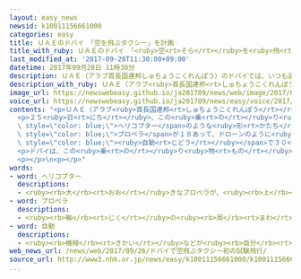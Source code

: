 ```yaml
---
layout: easy_news
newsid: k10011156661000
categories: easy
title: ＵＡＥのドバイ　「空を飛ぶタクシー」を計画
title_with_ruby: ＵＡＥのドバイ　「<ruby>空<rt>そら</rt></ruby>を<ruby>飛<rt>と</rt></ruby>ぶタクシー」を<ruby>計画<rt>けいかく</rt></ruby>
last_modified_at: '2017-09-28T11:30:00+09:00'
datetime: 2017年09月28日 11時30分
description: ＵＡＥ（アラブ首長国連邦しゅちょうこくれんぽう）のドバイでは、いつも道みちが混こんでいることや交通事故こうつうじこが多おおいことが問題もんだいになっています。
description_with_ruby: ＵＡＥ（アラブ<ruby>首長国連邦<rt>しゅちょうこくれんぽう</rt></ruby>）のドバイでは、いつも<ruby>道<rt>みち</rt></ruby>が<ruby>混<rt>こ</rt></ruby>んでいることや<ruby>交通事故<rt>こうつうじこ</rt></ruby>が<ruby>多<rt>おお</rt></ruby>いことが<ruby>問題<rt>もんだい</rt></ruby>になっています。
image_url: https://newswebeasy.github.io/ja201709/news/web/image/2017/09/28/k10011156661000.jpg
voice_url: https://newswebeasy.github.io/ja201709/news/easy/voice/2017/09/28/k10011156661000.mp3
contents: "<p>ＵＡＥ（アラブ<ruby>首長国連邦<rt>しゅちょうこくれんぽう</rt></ruby>）のドバイでは、いつも<ruby>道<rt>みち</rt></ruby>が<ruby>混<rt>こ</rt></ruby>んでいることや<ruby>交通事故<rt>こうつうじこ</rt></ruby>が<ruby>多<rt>おお</rt></ruby>いことが<ruby>問題<rt>もんだい</rt></ruby>になっています。このため、ドバイは、<ruby>空<rt>そら</rt></ruby>を<ruby>飛<rt>と</rt></ruby>ぶ<ruby>乗<rt>の</rt></ruby>り<ruby>物<rt>もの</rt></ruby>をタクシーのように<ruby>利用<rt>りよう</rt></ruby>することを<ruby>計画<rt>けいかく</rt></ruby>しています。</p>\n\
  <p>２５<ruby>日<rt>にち</rt></ruby>、この<ruby>乗<rt>の</rt></ruby>り<ruby>物<rt>もの</rt></ruby>が<ruby>安全<rt>あんぜん</rt></ruby>に<ruby>飛<rt>と</rt></ruby>ぶかどうか、<ruby>初<rt>はじ</rt></ruby>めてテストをしました。この<ruby>乗<rt>の</rt></ruby>り<ruby>物<rt>もの</rt></ruby>は<span\
  \ style=\"color: blue;\">ヘリコプター</span>のような<ruby>形<rt>かたち</rt></ruby>で、<ruby>２人<rt>ふたり</rt></ruby><ruby>乗<rt>の</rt></ruby>ることができます。<span\
  \ style=\"color: blue;\">プロペラ</span>が１８あって、ドローンのように<ruby>空<rt>そら</rt></ruby>を<ruby>飛<rt>と</rt></ruby>びます。<span\
  \ style=\"color: blue;\"><ruby>自動<rt>じどう</rt></ruby></span>で３０<ruby>分<rt>ぷん</rt></ruby><ruby>飛<rt>と</rt></ruby>ぶこともできます。テストでは、<ruby>空<rt>そら</rt></ruby>に<ruby>高<rt>たか</rt></ruby>く<ruby>上<rt>あ</rt></ruby>がったあと、<ruby>決<rt>き</rt></ruby>めた<ruby>場所<rt>ばしょ</rt></ruby>まで<ruby>問題<rt>もんだい</rt></ruby>なく<ruby>飛<rt>と</rt></ruby>ぶことができました。</p>\n\
  <p>ドバイは、この<ruby>乗<rt>の</rt></ruby>り<ruby>物<rt>もの</rt></ruby>を５<ruby>年<rt>ねん</rt></ruby>ぐらいあとに<ruby>利用<rt>りよう</rt></ruby>できるようにしたいと<ruby>考<rt>かんが</rt></ruby>えています。</p>\n\
  <p></p>\n<p></p>"
words:
- word: ヘリコプター
  descriptions:
  - <ruby><rb>大</rb><rt>おお</rt></ruby>きなプロペラが、<ruby><rb>上</rb><rt>うえ</rt></ruby>に<ruby><rb>取</rb><rt>と</rt></ruby>りつけてあり、まっすぐ<ruby><rb>上</rb><rt>うえ</rt></ruby>に<ruby><rb>飛</rb><rt>と</rt></ruby>び<ruby><rb>上</rb><rt>あ</rt></ruby>がったり、<ruby><rb>空中</rb><rt>くうちゅう</rt></ruby>にとまったりできる<ruby><rb>航空機</rb><rt>こうくうき</rt></ruby>。ヘリ。
- word: プロペラ
  descriptions:
  - <ruby><rb>軸</rb><rt>じく</rt></ruby>の<ruby><rb>周</rb><rt>まわ</rt></ruby>りを<ruby><rb>回</rb><rt>まわ</rt></ruby>る、<ruby><rb>回転羽根</rb><rt>かいてんばね</rt></ruby>。<ruby><rb>飛行機</rb><rt>ひこうき</rt></ruby>や<ruby><rb>船</rb><rt>ふね</rt></ruby>などを<ruby><rb>動</rb><rt>うご</rt></ruby>かすもの。
- word: 自動
  descriptions:
  - <ruby><rb>機械</rb><rt>きかい</rt></ruby>などが<ruby><rb>自分</rb><rt>じぶん</rt></ruby>の<ruby><rb>力</rb><rt>ちから</rt></ruby>で<ruby><rb>動</rb><rt>うご</rt></ruby>くこと。
web_news_url: /news/web/2017/09/26/ドバイで空飛ぶタクシー初の試験飛行/
source_url: http://www3.nhk.or.jp/news/easy/k10011156661000/k10011156661000.html
...
```


